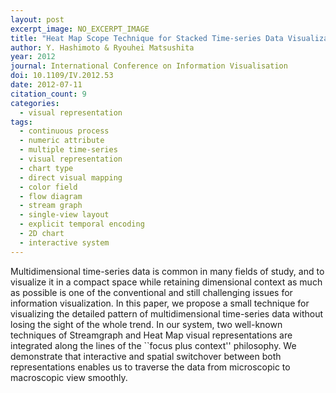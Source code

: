```yaml
---
layout: post
excerpt_image: NO_EXCERPT_IMAGE
title: "Heat Map Scope Technique for Stacked Time-series Data Visualization"
author: Y. Hashimoto & Ryouhei Matsushita
year: 2012
journal: International Conference on Information Visualisation
doi: 10.1109/IV.2012.53
date: 2012-07-11
citation_count: 9
categories:
  - visual representation
tags:
  - continuous process
  - numeric attribute
  - multiple time-series
  - visual representation
  - chart type
  - direct visual mapping
  - color field
  - flow diagram
  - stream graph
  - single-view layout
  - explicit temporal encoding
  - 2D chart
  - interactive system
---
```

Multidimensional time-series data is common in many fields of study, and to visualize it in a compact space while retaining dimensional context as much as possible is one of the conventional and still challenging issues for information visualization. In this paper, we propose a small technique for visualizing the detailed pattern of multidimensional time-series data without losing the sight of the whole trend. In our system, two well-known techniques of Streamgraph and Heat Map visual representations are integrated along the lines of the ``focus plus context'' philosophy. We demonstrate that interactive and spatial switchover between both representations enables us to traverse the data from microscopic to macroscopic view smoothly.
